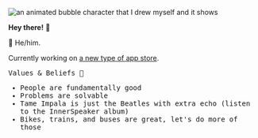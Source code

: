 ![an animated bubble character that I drew myself and it shows](https://github.com/Flaque/Flaque/raw/master/bubble.gif)

<b>Hey there!</b> 🌊 

🌉 He/him. 

Currently working on [a new type of app store](https://strangemood.org). 

<samp>
<p>Values & Beliefs 🚂</p>
<ul> 
  <li> People are fundamentally good </li>
  <li> Problems are solvable </li>
  <li> Tame Impala is just the Beatles with extra echo (listen to the InnerSpeaker album) </li>
  <li> Bikes, trains, and buses are great, let's do more of those </li>
</ul>
</samp>

